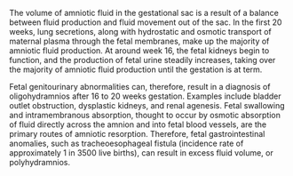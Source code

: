 The volume of amniotic fluid in the gestational sac is a result of a balance between fluid production and fluid movement out of the sac. In the first 20 weeks, lung secretions, along with hydrostatic and osmotic transport of maternal plasma through the fetal membranes, make up the majority of amniotic fluid production. At around week 16, the fetal kidneys begin to function, and the production of fetal urine steadily increases, taking over the majority of amniotic fluid production until the gestation is at term.

Fetal genitourinary abnormalities can, therefore, result in a diagnosis of oligohydramnios after 16 to 20 weeks gestation. Examples include bladder outlet obstruction, dysplastic kidneys, and renal agenesis. Fetal swallowing and intramembranous absorption, thought to occur by osmotic absorption of fluid directly across the amnion and into fetal blood vessels, are the primary routes of amniotic resorption. Therefore, fetal gastrointestinal anomalies, such as tracheoesophageal fistula (incidence rate of approximately 1 in 3500 live births), can result in excess fluid volume, or polyhydramnios.